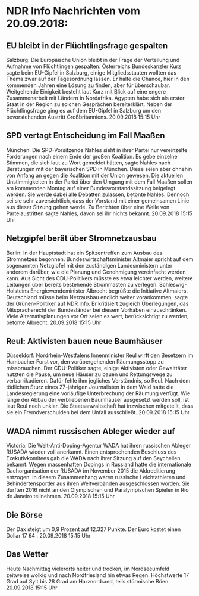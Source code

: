 # NDR Info Nachrichten vom 20.09.2018:


## EU bleibt in der Flüchtlingsfrage gespalten
Salzburg:	Die Europäische Union bleibt in der Frage der Verteilung und Aufnahme von Flüchtlingen gespalten. Österreichs Bundeskanzler Kurz sagte beim EU-Gipfel in Salzburg, einige Mitgliedsstaaten wollten das Thema zwar auf der Tagesordnung lassen. Er halte die Chance, hier in den kommenden Jahren eine Lösung zu finden, aber für überschaubar. Weitgehende Einigkeit besteht laut Kurz mit Blick auf eine engere Zusammenarbeit mit Ländern in Nordafrika. Ägypten habe sich als erster Staat in der Region zu solchen Gesprächen bereiterklärt. Neben der Flüchtlingsfrage ging es auf dem EU-Gipfel in Salzburg um den bevorstehenden Austritt Großbritanniens. 20.09.2018 15:15 Uhr 

## SPD vertagt Entscheidung im Fall Maaßen
München: 	Die SPD-Vorsitzende Nahles sieht in ihrer Partei nur vereinzelte Forderungen nach einem Ende der großen Koalition. Es gebe einzelne Stimmen, die sich laut zu Wort gemeldet hätten, sagte Nahles nach Beratungen mit der bayerischen SPD in München. Diese seien aber ohnehin von Anfang an gegen die Koalition mit der Union gewesen. Die aktuellen Unstimmigkeiten in der Partei über den Umgang mit dem Fall Maaßen sollen am kommenden Montag auf einer Bundesvorstandssitzung beigelegt werden. Sie werde dabei alle Debatten zulassen, betonte Nahles. Dennoch sei sie sehr zuversichtlich, dass der Vorstand mit einer gemeinsamen Linie aus dieser Sitzung gehen werde. Zu Berichten über eine Welle von Parteiaustritten sagte Nahles, davon sei ihr nichts bekannt. 20.09.2018 15:15 Uhr 

## Netzgipfel berät über Stromnetzausbau
Berlin: In der Hauptstadt hat ein Spitzentreffen zum Ausbau des Stromnetzes begonnen. Bundeswirtschaftsminister Altmaier spricht auf dem sogenannten Netzgipfel mit den zuständigen Landesministern unter anderem darüber, wie die Planung und Genehmigung vereinfacht werden kann. Aus Sicht des CDU-Politikers müsste es etwa leichter werden, weitere Leitungen über bereits bestehende Strommasten zu verlegen. Schleswig-Holsteins Energiewendeminister Albrecht begrüßte die Initiative Altmaiers. Deutschland müsse beim Netzausbau endlich weiter vorankommen, sagte der Grünen-Politiker auf NDR Info. Er kritisiert zugleich Überlegungen, das Mitspracherecht der Bundesländer bei diesem Vorhaben einzuschränken. Viele Alternativplanungen vor Ort seien es wert, berücksichtigt zu werden, betonte Albrecht. 20.09.2018 15:15 Uhr 

## Reul: Aktivisten bauen neue Baumhäuser
Düsseldorf:	Nordrhein-Westfalens Innenminister Reul wirft den Besetzern im Hambacher Forst vor, den vorübergehenden Räumungsstopp zu missbrauchen. Der CDU-Politker sagte, einige Aktivisten oder Gewalttäter nutzten die Pause, um neue Häuser zu bauen und Rettungswege zu verbarrikadieren. Dafür fehle ihm jegliches Verständnis, so Reul. Nach dem tödlichen Sturz eines 27-jährigen Journalisten in dem Wald hatte die Landesregierung eine vorläufige Unterbrechung der Räumung verfügt. Wie lange der Abbau der verbliebenen Baumhäuser ausgesetzt werden soll, ist laut Reul noch unklar. Die Staatsanwaltschaft hat inzwischen mitgeteilt, dass sie ein Fremdverschulden bei dem Unfall ausschließt. 20.09.2018 15:15 Uhr 

## WADA nimmt russischen Ableger wieder auf
Victoria: 	Die Welt-Anti-Doping-Agentur WADA hat ihren russischen Ableger RUSADA wieder voll anerkannt. Einen entsprechenden Beschluss des Exekutivkomitees gab die WADA nach ihrer Sitzung auf den Seychellen bekannt. Wegen massenhaften Dopings in Russland hatte die internationale Dachorganisation der RUSADA im November 2015 die Akkreditierung entzogen. In diesem Zusammenhang waren russische Leichtathleten und Behindertensportler aus ihren Weltverbänden ausgeschlossen worden. Sie durften 2016 nicht an den Olympischen und Paralympischen Spielen in Rio de Janeiro teilnehmen. 20.09.2018 15:15 Uhr 

## Die Börse
Der Dax steigt um  0,9  Prozent auf  12.327  Punkte. Der Euro kostet einen Dollar  17 64 . 20.09.2018 15:15 Uhr 

## Das Wetter
Heute Nachmittag vielerorts heiter und trocken, im Nordseeumfeld zeitweise wolkig und nach Nordfriesland hin etwas Regen. Höchstwerte 17 Grad auf Sylt bis 28 Grad am Harznordrand, teils stürmische Böen. 20.09.2018 15:15 Uhr 
